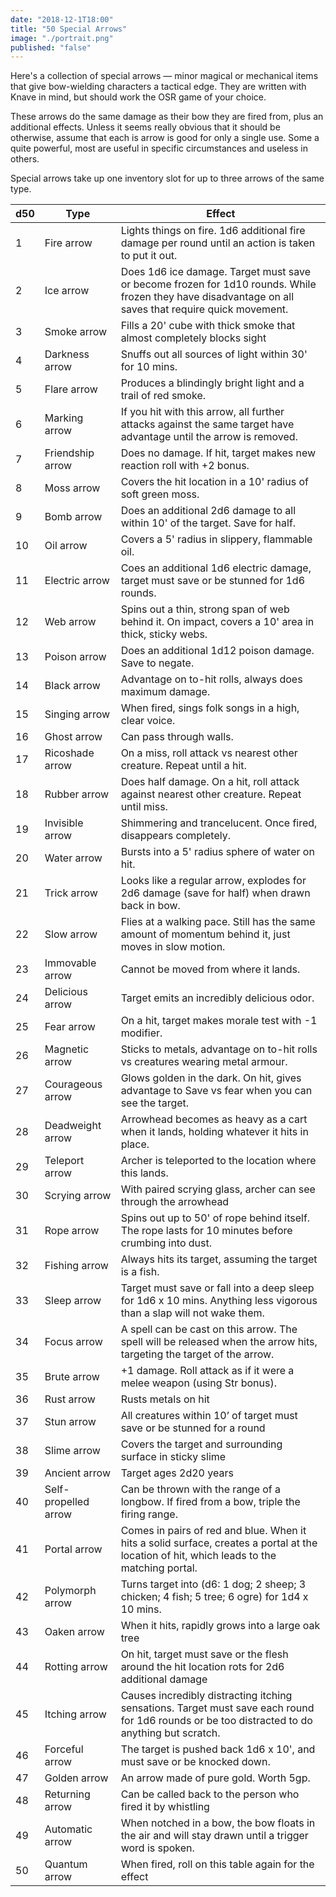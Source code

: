 ```yaml
---
date: "2018-12-1T18:00"
title: "50 Special Arrows"
image: "./portrait.png"
published: "false"
---
```


Here's a collection of special arrows — minor magical or mechanical items that give bow-wielding characters a tactical edge. They are written with Knave in mind, but should work the OSR game of your choice.

These arrows do the same damage as their bow they are fired from, plus an additional effects. Unless it seems really obvious that it should be otherwise, assume that each is arrow is good for only a single use. Some a quite powerful, most are useful in specific circumstances and useless in others.

Special arrows take up one inventory slot for up to three arrows of the same type.

d50 | Type | Effect
----|------|----------------------------------------------
1 |  Fire arrow |  Lights things on fire. 1d6 additional fire damage per round until an action is taken to put it out.
2 |  Ice arrow |  Does 1d6 ice damage. Target must save or become frozen for 1d10 rounds. While frozen they have disadvantage on all saves that require quick movement.
3 |  Smoke arrow |  Fills a 20' cube with thick smoke that almost completely blocks sight
4 |  Darkness arrow |  Snuffs out all sources of light within 30' for 10 mins.
5 |  Flare arrow |  Produces a blindingly bright light and a trail of red smoke.
6 |  Marking arrow |  If you hit with this arrow, all further attacks against the same target have advantage until the arrow is removed.
7 |  Friendship arrow |  Does no damage. If hit, target makes new reaction roll with +2 bonus.
8 |  Moss arrow |  Covers the hit location in a 10' radius of soft green moss.
9 |  Bomb arrow |  Does an additional 2d6 damage to all within 10' of the target. Save for half.
10 |  Oil arrow |  Covers a 5' radius in slippery, flammable oil.
11 |  Electric arrow |  Coes an additional 1d6 electric damage, target must save or be stunned for 1d6 rounds.
12 |  Web arrow |  Spins out a thin, strong span of web behind it. On impact, covers a 10' area in thick, sticky webs.
13 |  Poison arrow |  Does an additional 1d12 poison damage. Save to negate.
14 |  Black arrow |  Advantage on to-hit rolls, always does maximum damage.
15 |  Singing arrow |  When fired, sings folk songs in a high, clear voice.
16 |  Ghost arrow |  Can pass through walls.
17 |  Ricoshade arrow |  On a miss, roll attack vs nearest other creature. Repeat until a hit.
18 |  Rubber arrow |  Does half damage. On a hit, roll attack against nearest other creature. Repeat until miss.
19 |  Invisible arrow |  Shimmering and trancelucent. Once fired, disappears completely.
20 |  Water arrow |  Bursts into a 5' radius sphere of water on hit.
21 |  Trick arrow |  Looks like a regular arrow, explodes for 2d6 damage (save for half) when drawn back in bow.
22 |  Slow arrow |  Flies at a walking pace. Still has the same amount of momentum behind it, just moves in slow motion.
23 |  Immovable arrow |  Cannot be moved from where it lands.
24 |  Delicious arrow |  Target emits an incredibly delicious odor.
25 |  Fear arrow |  On a hit, target makes morale test with -1 modifier.
26 |  Magnetic arrow |  Sticks to metals, advantage on to-hit rolls vs creatures wearing metal armour.
27 |  Courageous arrow |  Glows golden in the dark. On hit, gives advantage to Save vs fear when you can see the target.
28 |  Deadweight arrow |  Arrowhead becomes as heavy as a cart when it lands, holding whatever it hits in place.
29 |  Teleport arrow |  Archer is teleported to the location where this lands.
30 |  Scrying arrow |  With paired scrying glass, archer can see through the arrowhead
31 |  Rope arrow |  Spins out up to 50' of rope behind itself. The rope lasts for 10 minutes before crumbing into dust.
32 |  Fishing arrow |  Always hits its target, assuming the target is a fish.
33 |  Sleep arrow |  Target must save or fall into a deep sleep for 1d6 x 10 mins. Anything less vigorous than a slap will not wake them.  
34 |  Focus arrow |  A spell can be cast on this arrow. The spell will be released when the arrow hits, targeting the target of the arrow.
35 |  Brute arrow |   +1 damage. Roll attack as if it were a melee weapon (using Str bonus).
36 |  Rust arrow |  Rusts metals on hit
37 |  Stun arrow |  All creatures within 10’ of target must save or be stunned for a round
38 |  Slime arrow |  Covers the target and surrounding surface in sticky slime
39 |  Ancient arrow |  Target ages 2d20 years
40 |  Self-propelled arrow |  Can be thrown with the range of a longbow. If fired from a bow, triple the firing range.
41 |  Portal arrow |  Comes in pairs of red and blue. When it hits a solid surface, creates a portal at the location of hit, which leads to the matching portal.
42 |  Polymorph arrow |  Turns target into (d6:  1 dog; 2 sheep; 3 chicken; 4 fish; 5 tree; 6 ogre) for 1d4 x 10 mins.
43 |  Oaken arrow |  When it hits, rapidly grows into a large oak tree
44 |  Rotting arrow |  On hit, target must save or the flesh around the hit location rots for 2d6 additional damage
45 |  Itching arrow |  Causes incredibly distracting itching sensations. Target must save each round for 1d6 rounds or be too distracted to do anything but scratch.
46 |  Forceful arrow |  The target is pushed back 1d6 x 10', and must save or be knocked down.
47 |  Golden arrow |  An arrow made of pure gold. Worth 5gp.
48 |  Returning arrow |  Can be called back to the person who fired it by whistling
49 |  Automatic arrow |  When notched in a bow, the bow floats in the air and will stay drawn until a trigger word is spoken.
50 |  Quantum arrow |  When fired, roll on this table again for the effect
